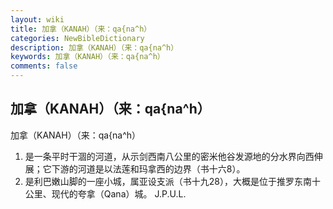 ```yaml
---
layout: wiki
title: 加拿（KANAH）（来：qa{na^h）
categories: NewBibleDictionary
description: 加拿（KANAH）（来：qa{na^h）
keywords: 加拿（KANAH）（来：qa{na^h）
comments: false
---
```


## 加拿（KANAH）（来：qa{na^h）



加拿（KANAH）（来：qa{na^h）
1. 是一条平时干涸的河道，从示剑西南八公里的密米他谷发源地的分水界向西伸展；它下游的河道是以法莲和玛拿西的边界（书十六8）。
2. 是利巴嫩山脚的一座小城，属亚设支派（书十九28），大概是位于推罗东南十公里、现代的夸拿（Qana）城。
J.P.U.L.




